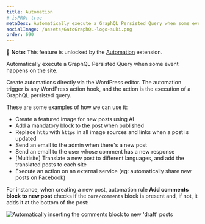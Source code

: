 ```yaml
---
title: Automation
# isPRO: true
metaDesc: Automatically execute a GraphQL Persisted Query when some event happens on the site, creating automations directly via the WordPress editor.
socialImage: /assets/GatoGraphQL-logo-suki.png
order: 690
---
```


📣 **Note:** This feature is unlocked by the [Automation](../../../extensions/automation/) extension.

Automatically execute a GraphQL Persisted Query when some event happens on the site.

Create automations directly via the WordPress editor. The automation trigger is any WordPress action hook, and the action is the execution of a GraphQL persisted query.

These are some examples of how we can use it:

- Create a featured image for new posts using AI
- Add a mandatory block to the post when published
- Replace `http` with `https` in all image sources and links when a post is updated
- Send an email to the admin when there's a new post
- Send an email to the user whose comment has a new response
- [Multisite] Translate a new post to different languages, and add the translated posts to each site
- Execute an action on an external service (eg: automatically share new posts on Facebook)

For instance, when creating a new post, automation rule **Add comments block to new post** checks if the `core/comments` block is present and, if not, it adds it at the bottom of the post:

<div class="img-width-640" markdown=1>

![Automatically inserting the comments block to new 'draft' posts](/assets/extensions/upstream-pro/automation-rule-insert-mandatory-comments-block.gif "Automatically inserting the comments block to new 'draft' posts")

</div>
